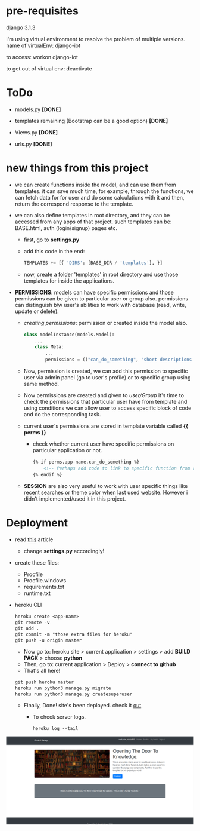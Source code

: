 # pre-requisites

django 3.1.3

i'm using virtual environment to resolve the problem of multiple versions.
name of virtualEnv: django-iot

to access:  workon django-iot

to get out of virtual env:  deactivate




# ToDo

* models.py     **[DONE]**

* templates remaining (Bootstrap can be a good option)  **[DONE]**

* Views.py      **[DONE]**

* urls.py       **[DONE]**


# new things from this project

*   we can create functions inside the model, and can use them from templates.
    it can save much time, for example, through the functions, we can fetch data for
    for user and do some calculations with it and then, return the correspond response
    to the template.

*   we can also define templates in root directory, and they can be accessed from any 
    apps of that project. such templates can be: BASE.html, auth (login/signup) pages etc.
    
    *   first, go to __settings.py__
    *   add this code in the end:
        
        ```python
        TEMPLATES += [{ 'DIRS': [BASE_DIR / 'templates'], }]
        ```
    *   now, create a folder 'templates' in root directory and use those templates
        for inside the applications.
    
*   __PERMISSIONS__:    models can have specific permissions and those permissions can 
    be given to particular user or group also. permissions can distinguish b\w user's 
    abilities to work with database (read, write, update or delete).
    
    *   _creating permissions_: permission or created inside the model also.
        
        ```python
        class modelInstance(models.Model):
            ...
            class Meta:
                ...
                permissions = (("can_do_something", "short descriptions about perm"),)
        ``` 
    
    *   Now, permission is created, we can add this permission to specific user via admin
        panel (go to user's profile) or to specific group using same method.
       
    *   Now permissions are created and given to *user/Group* 
        it's time to check the permissions that particular user have from template and
        using conditions we can allow user to access specific block of code and do the
        corresponding task.
        
    *   current user's permissions are stored in template variable called **{{ perms }}** 
        
        *   check whether current user have specific permissions on particular application or not.
        
            ```html
            {% if perms.app-name.can_do_something %}
                <!-- Perhaps add code to link to specific function from view, here. -->
            {% endif %}
            ```
    *   __SESSION__ are also very useful to work with user specific things like recent searches or
        theme color when last used website. However i didn't implemented/used it in this project.


#   Deployment

*   read [this](https://medium.com/@shashankmohabia/deploying-a-django-app-to-heroku-using-github-repository-319c04a11c1a) article
    
    *   change __settings.py__ accordingly!

*   create these files:
    
    *   Procfile
    *   Procfile.windows
    *   requirements.txt
    *   runtime.txt
    
*   heroku CLI

    ```shell script
    heroku create <app-name>
    git remote -v
    git add .
    git commit -m "those extra files for heroku"
    git push -u origin master
    ```
    *   Now go to: heroku site > current application > settings > add __BUILD PACK__ > choose **python**
    *   Then, go to: current application > Deploy > __connect to github__
    *   That's all here!

    ```shell script
    git push heroku master
    heroku run python3 manage.py migrate
    heroku run python3 manage.py createsuperuser
    ```

    *   Finally, Done! site's been deployed. check it [out](https://kibrary.herokuapp.com/)
    
        *   To check server logs.
    
            ```shell script
            heroku log --tail
            ```

![img](ss.png)